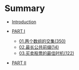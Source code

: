 # Summary

* [Introduction](README.md)


* [PART I]()
    * [01.两个数组的交集(350)](c1/001.md)
    * [02.最长公共前缀(14)](c1/002.md)
    * [03.买卖股票的最佳时机(122)](c1/003.md)

* [PART II]()
